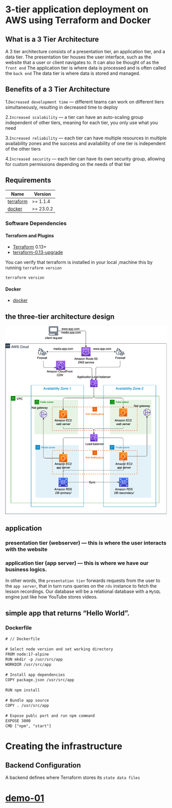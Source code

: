 # 3-tier application deployment on AWS using Terraform and Docker
## What is a 3 Tier Architecture

A 3 tier architecture consists of a presentation tier, an application tier, and a data tier. The presentation tier houses the user interface, such as the website that a user or client navigates to. It can also be thought of as the `front end` The application tier is where data is processed and is often called the `back end` The data tier is where data is stored and managed.
## Benefits of a 3 Tier Architecture
1.`Decreased development time` — different teams can work on different tiers simultaneously, resulting in decreased time to deploy

2.`Increased scalability` — a tier can have an auto-scaling group independent of other tiers, meaning for each tier, you only use what you need

3.`Increased reliability` — each tier can have multiple resources in multiple availability zones and the success and availability of one tier is 
independent of the other tiers

4.`Increased security` — each tier can have its own security group, allowing for custom permissions depending on the needs of that tier
## Requirements
| Name | Version |
|------|---------|
| <a name="requirement_terraform"></a> [terraform](#requirement\_terraform) | >= 1.1.4 |
| <a name="requirement_docker"></a> [docker](#requirement\_docker) | >= 23.0.2 |
### Software Dependencies
#### Terraform and Plugins
- [Terraform](https://www.terraform.io/downloads.html) 0.13+
- [terraform-0.13-upgrade](https://www.terraform.io/upgrade-guides/0-13.html)



You can verify that terraform is  installed in your local ,machine
this by running `terraform version`


```shell script
terraform version
```


#### Docker
- [docker](https://docs.docker.com/engine/install/)
## the three-tier architecture design

![architecture_design](https://github.com/MahmoudSamir0/3-tier-application-deployment/blob/master/demo-02/0%20EO6KqgSu4vA1I2rb.png)

## application
### presentation tier (webserver) — this is where the user interacts with the website
### application tier (app server) — this is where we have our business logics.

In other words, the `presentation tier` forwards requests from the user to the `app server`, that in turn runs queries on the `rds` instance to fetch the lesson recordings. Our database will be a relational database with a `MySQL` engine just like how YouTube stores videos.

##  simple app that returns “Hello World”.
### Dockerfile
```
# // Dockerfile

# Select node version and set working directory
FROM node:17-alpine
RUN mkdir -p /usr/src/app
WORKDIR /usr/src/app

# Install app dependencies
COPY package.json /usr/src/app

RUN npm install

# Bundle app source
COPY . /usr/src/app

# Expose publc port and run npm command
EXPOSE 3000
CMD ["npm", "start"]

```
# Creating the infrastructure 
## Backend Configuration

A backend defines where Terraform stores its `state data files`

# [demo-01](https://github.com/MahmoudSamir0/3-tier-application-deployment/tree/master/demo-01)


